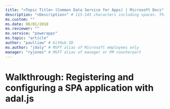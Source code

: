 ```yaml
---
title: "<Topic Title> (Common Data Service for Apps) | Microsoft Docs" # Intent and product brand in a unique string of 43-59 chars including spaces
description: "<Description>" # 115-145 characters including spaces. This abstract displays in the search result.
ms.custom: ""
ms.date: 08/01/2018
ms.reviewer: ""
ms.service: "powerapps"
ms.topic: "article"
author: "paulliew" # GitHub ID
ms.author: "jdaly" # MSFT alias of Microsoft employees only
manager: "ryjones" # MSFT alias of manager or PM counterpart
---
```

# Walkthrough: Registering and configuring a SPA application with adal.js

<!-- https://docs.microsoft.com/en-us/dynamics365/customer-engagement/developer/walkthrough-register-dynamics-365-app-azure-active-directory -->